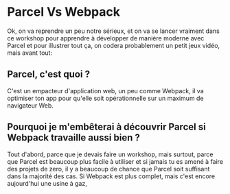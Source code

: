 <h1>Parcel Vs Webpack</h1>

Ok, on va reprendre un peu notre sérieux, et on va se lancer vraiment dans ce workshop pour apprendre à développer de manière moderne avec Parcel et pour illustrer tout ça, on codera probablement un petit jeux vidéo, mais avant tout:

<h2>Parcel, c'est quoi ? </h2>

C'est un empacteur d'application web, un peu comme Webpack, il va optimiser ton app pour qu'elle soit opérationnelle sur un maximum de navigateur Web.

<h2>Pourquoi je m'embêterai à découvrir Parcel si Webpack travaille aussi bien ?</h2>

Tout d'abord, parce que je devais faire un workshop, mais surtout, parce que Parcel est beaucoup plus facile à utiliser et si jamais tu es amené à faire des projets de zero, il y a beaucoup de chance que Parcel soit suffisant dans la majorité des cas. Si Webpack est plus complet, mais c'est encore aujourd'hui une usine à gaz, 

